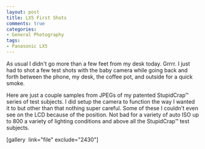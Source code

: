 ```yaml
---
layout: post
title: LX5 First Shots
comments: true
categories:
- General Photography
tags:
- Panasonic LX5
---
```

As usual I didn't go more than a few feet from my desk today. Grrrr. I just had to shot a few test shots with the baby camera while going back and forth between the phone, my desk, the coffee pot, and outside for a quick smoke.

Here are just a couple samples from JPEGs of my patented StupidCrap™ series of test subjects. I did setup the camera to function the way I wanted it to but other than that nothing super careful. Some of these I couldn't even see on the LCD because of the position. Not bad for a variety of auto ISO up to 800 a variety of lighting conditions and above all the StupidCrap™ test subjects.

[gallery  link="file" exclude="2430"] 